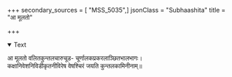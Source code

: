 +++
secondary_sources = [ "MSS_5035",]
jsonClass = "Subhaashita"
title = "आ मूलतो"

+++

<details open><summary>Text</summary>

आ मूलतो वलितकुन्तलचारुचूड- चूर्णालकप्रकरलाञ्छितभालभागः।  
कक्षानिवेशनिविडीकृतनीविरेष वेषश्चिरं जयति कुन्तलकामिनीनाम्॥
</details>
